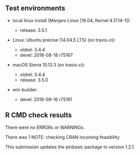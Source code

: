 ## Test environments

  * local linux install (Manjaro Linux [18.04, Kernel 4.17.14-1]): 
      - release: 3.5.1
      
  * Linux: Ubuntu precise (14.04.5 LTS) (on travis-ci): 
      - oldrel: 3.4.4
      - devel: 2018-08-18 r75167
      
  * macOS Sierra 10.13.3 (on travis-ci): 
      - oldrel: 3.4.4 
      - release: 3.5.0
      
  * win-builder:
      - devel: 2018-08-16 r75161

## R CMD check results
There were no ERRORs or WARNINGs. 

There was 1 NOTE: checking CRAN incoming feasibility

This submission updates the pinbasic package to version 1.2.1.
